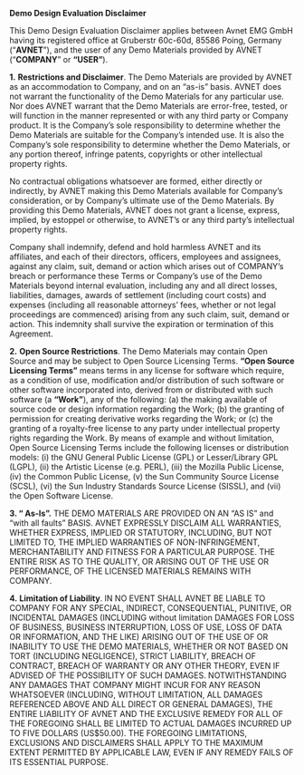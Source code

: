 **Demo Design Evaluation Disclaimer**

  

This Demo Design Evaluation Disclaimer applies between Avnet EMG GmbH having its registered office at Gruberstr 60c-60d, 85586 Poing, Germany (“**AVNET**”), and the user of any Demo Materials provided by AVNET (“**COMPANY**” or **“USER”**).

**1.** **Restrictions and Disclaimer**. The Demo Materials are provided by AVNET as an accommodation to Company, and on an “as-is” basis. AVNET does not warrant the functionality of the Demo Materials for any particular use. Nor does AVNET warrant that the Demo Materials are error-free, tested, or will function in the manner represented or with any third party or Company product. It is the Company’s sole responsibility to determine whether the Demo Materials are suitable for the Company’s intended use. It is also the Company’s sole responsibility to determine whether the Demo Materials, or any portion thereof, infringe patents, copyrights or other intellectual property rights.

No contractual obligations whatsoever are formed, either directly or indirectly, by AVNET making this Demo Materials available for Company’s consideration, or by Company’s ultimate use of the Demo Materials. By providing this Demo Materials, AVNET does not grant a license, express, implied, by estoppel or otherwise, to AVNET’s or any third party’s intellectual property rights.

Company shall indemnify, defend and hold harmless AVNET and its affiliates, and each of their directors, officers, employees and assignees, against any claim, suit, demand or action which arises out of COMPANY’s breach or performance these Terms or Company’s use of the Demo Materials beyond internal evaluation, including any and all direct losses, liabilities, damages, awards of settlement (including court costs) and expenses (including all reasonable attorneys’ fees, whether or not legal proceedings are commenced) arising from any such claim, suit, demand or action. This indemnity shall survive the expiration or termination of this Agreement.

**2.** **Open Source Restrictions**. The Demo Materials may contain Open Source and may be subject to Open Source Licensing Terms. **“****Open Source Licensing Terms****”** means terms in any license for software which require, as a condition of use, modification and/or distribution of such software or other software incorporated into, derived from or distributed with such software (a **“****Work****”**), any of the following: (a) the making available of source code or design information regarding the Work; (b) the granting of permission for creating derivative works regarding the Work; or (c) the granting of a royalty-free license to any party under intellectual property rights regarding the Work. By means of example and without limitation, Open Source Licensing Terms include the following licenses or distribution models: (i) the GNU General Public License (GPL) or Lesser/Library GPL (LGPL), (ii) the Artistic License (e.g. PERL), (iii) the Mozilla Public License, (iv) the Common Public License, (v) the Sun Community Source License (SCSL), (vi) the Sun Industry Standards Source License (SISSL), and (vii) the Open Software License.

**3. “ As-Is”.** THE DEMO MATERIALS ARE PROVIDED ON AN “AS IS” and “with all faults” BASIS. AVNET EXPRESSLY DISCLAIM ALL WARRANTIES, WHETHER EXPRESS, IMPLIED OR STATUTORY, INCLUDING, BUT NOT LIMITED TO, THE IMPLIED WARRANTIES OF NON-INFRINGEMENT, MERCHANTABILITY AND FITNESS FOR A PARTICULAR PURPOSE. THE ENTIRE RISK AS TO THE QUALITY, OR ARISING OUT OF THE USE OR PERFORMANCE, OF THE LICENSED MATERIALS REMAINS WITH COMPANY.

**4.** **Limitation of Liability**. IN NO EVENT SHALL AVNET BE LIABLE TO COMPANY FOR ANY SPECIAL, INDIRECT, CONSEQUENTIAL, PUNITIVE, OR INCIDENTAL DAMAGES (INCLUDING without limitation DAMAGES FOR LOSS OF BUSINESS, BUSINESS INTERRUPTION, LOSS OF USE, LOSS OF DATA OR INFORMATION, AND THE LIKE) ARISING OUT OF THE USE OF OR INABILITY TO USE THE DEMO MATERIALS, WHETHER OR NOT BASED ON TORT (INCLUDING NEGLIGENCE), STRICT LIABILITY, BREACH OF CONTRACT, BREACH OF WARRANTY OR ANY OTHER THEORY, EVEN IF ADVISED OF THE POSSIBILITY OF SUCH DAMAGES. NOTWITHSTANDING ANY DAMAGES THAT COMPANY MIGHT INCUR FOR ANY REASON WHATSOEVER (INCLUDING, WITHOUT LIMITATION, ALL DAMAGES REFERENCED ABOVE AND ALL DIRECT OR GENERAL DAMAGES), THE ENTIRE LIABILITY OF AVNET AND THE EXCLUSIVE REMEDY FOR ALL OF THE FOREGOING SHALL BE LIMITED TO ACTUAL DAMAGES INCURRED UP TO FIVE DOLLARS (US$50.00). THE FOREGOING LIMITATIONS, EXCLUSIONS AND DISCLAIMERS SHALL APPLY TO THE MAXIMUM EXTENT PERMITTED BY APPLICABLE LAW, EVEN IF ANY REMEDY FAILS OF ITS ESSENTIAL PURPOSE.
